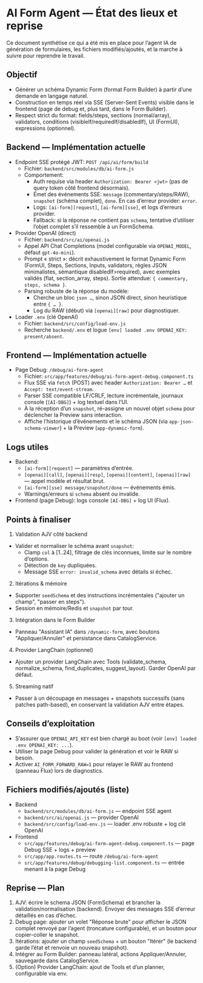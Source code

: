 # AI Form Agent — État des lieux et reprise

Ce document synthétise ce qui a été mis en place pour l’agent IA de génération de formulaires, les fichiers modifiés/ajoutés, et la marche à suivre pour reprendre le travail.

## Objectif
- Générer un schéma Dynamic Form (format Form Builder) à partir d’une demande en langage naturel.
- Construction en temps réel via SSE (Server-Sent Events) visible dans le frontend (page de debug et, plus tard, dans le Form Builder).
- Respect strict du format: fields/steps, sections (normal/array), validators, conditions (visibleIf/requiredIf/disabledIf), UI (FormUI), expressions (optionnel).

## Backend — Implémentation actuelle
- Endpoint SSE protégé JWT: `POST /api/ai/form/build`
  - Fichier: `backend/src/modules/db/ai-form.js`
  - Comportement:
    - Auth requise via header `Authorization: Bearer <jwt>` (pas de query token côté frontend désormais).
    - Émet des événements SSE: `message` (commentary/steps/RAW), `snapshot` (schéma complet), `done`. En cas d’erreur provider: `error`.
    - Logs: `[ai-form][request]`, `[ai-form][sse]`, et logs d’erreurs provider.
    - Fallback: si la réponse ne contient pas `schema`, tentative d’utiliser l’objet complet s’il ressemble à un FormSchema.
- Provider OpenAI (direct)
  - Fichier: `backend/src/ai/openai.js`
  - Appel API Chat Completions (model configurable via `OPENAI_MODEL`, défaut `gpt-4o-mini`).
  - Prompt « strict »: décrit exhaustivement le format Dynamic Form (FormUI, Steps, Sections, Inputs, validators, règles JSON minimalistes, sémantique disabledIf>required), avec exemples validés (flat, section_array, steps). Sortie attendue: `{ commentary, steps, schema }`.
  - Parsing robuste de la réponse du modèle:
    - Cherche un bloc ```json …```, sinon JSON direct, sinon heuristique entre `{ … }`.
    - Log du RAW (début) via `[openai][raw]` pour diagnostiquer.
- Loader `.env` (clé OpenAI)
  - Fichier: `backend/src/config/load-env.js`
  - Recherche `backend/.env` et logue `[env] loaded .env OPENAI_KEY: present/absent`.

## Frontend — Implémentation actuelle
- Page Debug: `/debug/ai-form-agent`
  - Fichier: `src/app/features/debug/ai-form-agent-debug.component.ts`
  - Flux SSE via `fetch` (POST) avec header `Authorization: Bearer …` et `Accept: text/event-stream`.
  - Parser SSE compatible LF/CRLF, lecture incrémentale, journaux console (`[AI-DBG]`) + log textuel dans l’UI.
  - À la réception d’un `snapshot`, ré-assigne un nouvel objet `schema` pour déclencher la Preview sans interaction.
  - Affiche l’historique d’événements et le schéma JSON (via `app-json-schema-viewer`) + la Preview (`app-dynamic-form`).

## Logs utiles
- Backend:
  - `[ai-form][request]` — paramètres d’entrée.
  - `[openai][call]`, `[openai][resp]`, `[openai][content]`, `[openai][raw]` — appel modèle et résultat brut.
  - `[ai-form][sse] message/snapshot/done` — événements émis.
  - Warnings/erreurs si `schema` absent ou invalide.
- Frontend (page Debug): logs console `[AI-DBG]` + log UI (Flux).

## Points à finaliser
1) Validation AJV côté backend
- Valider et normaliser le schéma avant `snapshot`:
  - Clamp `col` à [1..24], filtrage de clés inconnues, limite sur le nombre d’options.
  - Détection de `key` dupliquées.
  - Message SSE `error: invalid_schema` avec détails si échec.

2) Itérations & mémoire
- Supporter `seedSchema` et des instructions incrémentales ("ajouter un champ", "passer en steps").
- Session en mémoire/Redis et `snapshot` par tour.

3) Intégration dans le Form Builder
- Panneau "Assistant IA" dans `/dynamic-form`, avec boutons "Appliquer/Annuler" et persistance dans CatalogService.

4) Provider LangChain (optionnel)
- Ajouter un provider LangChain avec Tools (validate_schema, normalize_schema, find_duplicates, suggest_layout). Garder OpenAI par défaut.

5) Streaming natif
- Passer à un découpage en messages + snapshots successifs (sans patches path-based), en conservant la validation AJV entre étapes.

## Conseils d’exploitation
- S’assurer que `OPENAI_API_KEY` est bien chargé au boot (voir `[env] loaded .env OPENAI_KEY: ...`).
- Utiliser la page Debug pour valider la génération et voir le RAW si besoin.
- Activer `AI_FORM_FORWARD_RAW=1` pour relayer le RAW au frontend (panneau Flux) lors de diagnostics.

## Fichiers modifiés/ajoutés (liste)
- Backend
  - `backend/src/modules/db/ai-form.js` — endpoint SSE agent
  - `backend/src/ai/openai.js` — provider OpenAI
  - `backend/src/config/load-env.js` — loader .env robuste + log clé OpenAI
- Frontend
  - `src/app/features/debug/ai-form-agent-debug.component.ts` — page Debug SSE + logs + preview
  - `src/app/app.routes.ts` — route `/debug/ai-form-agent`
  - `src/app/features/debug/debugging-list.component.ts` — entrée menant à la page Debug

## Reprise — Plan
1) AJV: écrire le schema JSON (FormSchema) et brancher la validation/normalisation (backend). Envoyer des messages SSE d’erreur détaillés en cas d’échec.
2) Debug page: ajouter un volet "Réponse brute" pour afficher le JSON complet renvoyé par l’agent (troncature configurable), et un bouton pour copier-coller le snapshot.
3) Itérations: ajouter un champ `seedSchema` + un bouton "Itérer" (le backend garde l’état et renvoie un nouveau snapshot).
4) Intégrer au Form Builder: panneau latéral, actions Appliquer/Annuler, sauvegarde dans CatalogService.
5) (Option) Provider LangChain: ajout de Tools et d’un planner, configurable via env.
